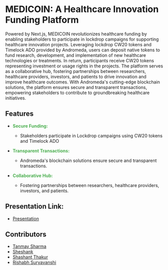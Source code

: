 # MEDICOIN: A Healthcare Innovation Funding Platform

Powered by Next.js, MEDICOIN revolutionizes healthcare funding by enabling stakeholders to participate in lockdrop campaigns for supporting healthcare innovation projects. Leveraging lockdrop CW20 tokens and Timelock ADO provided by Andromeda, users can deposit native tokens to fund research, development, and implementation of new healthcare technologies or treatments. In return, participants receive CW20 tokens representing investment or usage rights in the projects. The platform serves as a collaborative hub, fostering partnerships between researchers, healthcare providers, investors, and patients to drive innovation and improve healthcare outcomes. With Andromeda's cutting-edge blockchain solutions, the platform ensures secure and transparent transactions, empowering stakeholders to contribute to groundbreaking healthcare initiatives.

## Features

- **<span style="color:#4CAF50">Secure Funding:</span>**
  - Stakeholders participate in Lockdrop campaigns using CW20 tokens and Timelock ADO

- **<span style="color:#4CAF50">Transparent Transactions:</span>**
  - Andromeda's blockchain solutions ensure secure and transparent transactions.

- **<span style="color:#4CAF50">Collaborative Hub:</span>**
  - Fostering partnerships between researchers, healthcare providers, investors, and patients.

## Presentation Link: 
- <span style="color:#4CAF50">[Presentation](https://docs.google.com/presentation/d/1KrOe976l6TDegZA_NXdTufaQplY4ZieM/edit?usp=sharing&ouid=105514608141125646783&rtpof=true&sd=true)</span>


## Contributors

- <span style="color:#4CAF50">[Tanmay Sharma](https://github.com/cbof16)</span>
- <span style="color:#4CAF50">[Sheshank](https://github.com/SheshanK017)</span>
- <span style="color:#4CAF50">[Shashant Thakur](https://github.com/thakurshashant)</span>
- <span style="color:#4CAF50">[Rishabh Suryavanshi](https://github.com/rishh01)</span>


